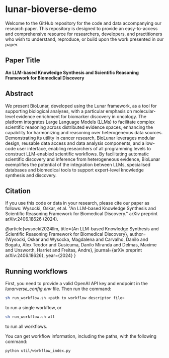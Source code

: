 # lunar-bioverse-demo

Welcome to the GitHub repository for the code and data accompanying our research paper. This repository is designed to provide an easy-to-access and comprehensive resource for researchers, developers, and practitioners who wish to understand, reproduce, or build upon the work presented in our paper.

## Paper Title

**An LLM-based Knowledge Synthesis and Scientific Reasoning Framework for Biomedical Discovery**

## Abstract

We present BioLunar, developed using the Lunar framework, as a tool for supporting biological analyses, with a particular emphasis on molecular-level evidence enrichment for biomarker discovery in oncology. The platform integrates Large Language Models (LLMs) to facilitate complex scientific reasoning across distributed evidence spaces, enhancing the capability for harmonizing and reasoning over heterogeneous data sources. Demonstrating its utility in cancer research, BioLunar leverages modular design, reusable data access and data analysis components, and a low-code user interface, enabling researchers of all programming levels to construct LLM-enabled scientific workflows. By facilitating automatic scientific discovery and inference from heterogeneous evidence, BioLunar exemplifies the potential of the integration between LLMs, specialised databases and biomedical tools to support expert-level knowledge synthesis and discovery.

## Citation

If you use this code or data in your research, please cite our paper as follows:
Wysocki, Oskar, et al. "An LLM-based Knowledge Synthesis and Scientific Reasoning Framework for Biomedical Discovery." arXiv preprint arXiv:2406.18626 (2024).

@article{wysocki2024llm,
  title={An LLM-based Knowledge Synthesis and Scientific Reasoning Framework for Biomedical Discovery},
  author={Wysocki, Oskar and Wysocka, Magdalena and Carvalho, Danilo and Bogatu, Alex Teodor and Gusicuma, Danilo Miranda and Delmas, Maxime and Unsworth, Harriet and Freitas, Andre},
  journal={arXiv preprint arXiv:2406.18626},
  year={2024}
}


## Running workflows
First, you need to provide a valid OpenAI API key and endpoint in the *lunarverse_config.env* file. Then run the command:

```bash
sh run_workflow.sh <path to workflow descriptor file>
```

to run a single workflow, or 

```bash
sh run_workflow.sh all
```

to run all workflows.

You can get workflow information, including the paths, with the following command:
```bash
python util/workflow_index.py
```

